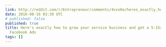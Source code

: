 ```yaml
---
link: http://reddit.com/r/Entrepreneur/comments/4xvo6e/heres_exactly_how_to_grow_your_service_business/
date: 2016-08-16 03:39 UTC
# published: false
published: true
title: Here's exactly how to grow your service business and get a 5-15x return with
  Facebook Ads
tags: []
---
```




